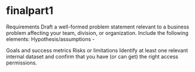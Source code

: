 # finalpart1

Requirements
Draft a well-formed problem statement relevant to a business problem affecting your team, division, or organization.
Include the following elements:
Hypothesis/assumptions - 


Goals and success metrics
Risks or limitations
Identify at least one relevant internal dataset and confirm that you have (or can get) the right access permissions.
